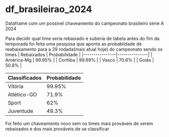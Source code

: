 # df_brasileirao_2024
Dataframe com um possivel chaveamento do campeonato brasileiro série A 2024


Para decidir qual time seria rebaixado e suberia de tabela antes do fim da temporada foi feita uma pesquisa que aponta as probablidade de reabaixamento para a 29 rodada(mais atual hoje) do campeonato sendo os times 
| Rebaixados     | Probabilidade |
|----------------|---------------|
| América-Mg     | 99.95%        |
| Coritiba       | 99.69%        |
| Vasco          | 70.6%         |
| Goiás          | 50.8%         |

| Classificados  | Probabilidade |
|----------------|---------------|
| Vitória        | 99.95%        |
| Atlético-GO    | 71.9%         |
| Sport          | 62%           |
| Juventude      | 49.3%         |


Foi feito um chaveamento novo sem os times mais prováveis de serem rebaixados e dos mais prováveis de se classificar 

